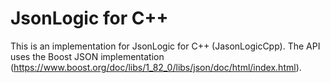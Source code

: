 # JsonLogic for C++

This is an implementation for JsonLogic for C++ (JasonLogicCpp). The API uses the
Boost JSON implementation (https://www.boost.org/doc/libs/1_82_0/libs/json/doc/html/index.html).



